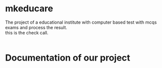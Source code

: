 # mkeducare
The project of a educational institute with computer based test with mcqs exams and process the result. <br>
this is the check call.<br><br>
# Documentation of our project 


